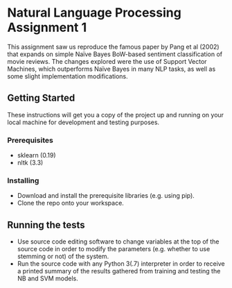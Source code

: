 # Natural Language Processing Assignment 1

This assignment saw us reproduce the famous paper by Pang et al (2002) that expands on simple Naïve Bayes BoW-based sentiment classification of movie reviews. The changes explored were the use of Support Vector Machines, which outperforms Naïve Bayes in many NLP tasks, as well as some slight implementation modifications. 

## Getting Started

These instructions will get you a copy of the project up and running on your local machine for development and testing purposes.

### Prerequisites

* sklearn (0.19)
* nltk (3.3)

### Installing

* Download and install the prerequisite libraries (e.g. using pip).
* Clone the repo onto your workspace.

## Running the tests

* Use source code editing software to change variables at the top of the source code in order to modify the parameters (e.g. whether to use stemming or not) of the system.
* Run the source code with any Python 3(.7) interpreter in order to receive a printed summary of the results gathered from training and testing the NB and SVM models.

